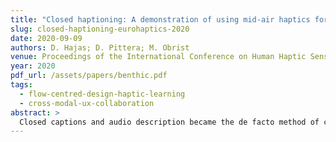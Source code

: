 ```yaml
---
title: "Closed haptioning: A demonstration of using mid-air haptics for improving accessibility of audio-visual content beyond closed captions and audio description"
slug: closed-haptioning-eurohaptics-2020
date: 2020-09-09
authors: D. Hajas; D. Pittera; M. Obrist
venue: Proceedings of the International Conference on Human Haptic Sensing and Touch Enabled Computer Applications (EuroHaptics 2020). Springer
year: 2020
pdf_url: /assets/papers/benthic.pdf
tags:
  - flow-centred-design-haptic-learning
  - cross-modal-ux-collaboration
abstract: >
  Closed captions and audio description became the de facto method of creating accessible audio-visual content for people with hearing and visual impairments respectively. However, in some cases it is not possible to adequately convey all relevant information through the existing channels of creative content and its assistive alternative. For example, in educational videos, a continuous narration of a scientific concept, illustrated via animated content may not afford the use of audio description to detail the visual scene. Thus, in this demonstration, we propose to use ultrasonic mid-air haptic technology for including ``closed haptions'' with a three minute long video. Our video illustrates the concept of Single-Stroke and Multi-Stroke Dynamic Tactile Pointers -- a novel method of rendering tactile shapes in mid-air. Recent research has shown that using a Multi-Stroke Dynamic Tactile Pointer instead of Spatiotemporal Modulation, to render geometric forms in mid-air, increases the ability of users to identify shapes by approximately 30%. This is a significant finding with implications in tactile icon design for various user interfaces, and accessibility of teaching geometry for visually impaired students in secluded regions. Besides the closed haptioning of our video, attendees will be tasked with determining the order of five tactile geometric shapes in mid-air, presented in random order, using three different methods of rendering.
---
```

